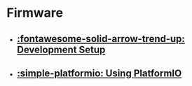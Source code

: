 # Firmware

<div class="grid cards" markdown>

- ## [:fontawesome-solid-arrow-trend-up: __Development Setup__](dev-setup/index.md)

- ## [:simple-platformio: __Using PlatformIO__](using-vscode-pio/index.md)

<!--
These articles need to be updated for PlatformIO
- ## [:material-floor-plan: __Architecture__](architecture/index.md)

- ## [:simple-stmicroelectronics: __STM32 Setup__](stm32/start-cubemx-project.md) -->

</div>
